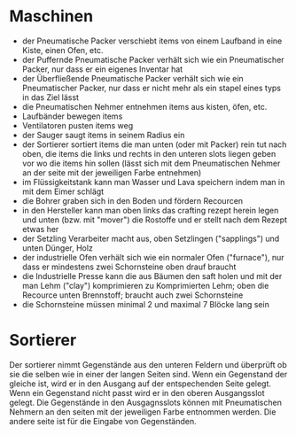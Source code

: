 # Maschinen
* der Pneumatische Packer verschiebt items von einem Laufband in eine Kiste, einen Ofen, etc.
* der Puffernde Pneumatische Packer verhält sich wie ein Pneumatischer Packer, nur dass er ein eigenes Inventar hat
* der Überfließende Pneumatische Packer verhält sich wie ein Pneumatischer Packer, nur dass er nicht mehr als ein stapel eines typs in das Ziel lässt
* die Pneumatischen Nehmer entnehmen items aus kisten, öfen, etc.
* Laufbänder bewegen items
* Ventilatoren pusten items weg
* der Sauger saugt items in seinem Radius ein
* der Sortierer sortiert items die man unten (oder mit Packer) rein tut nach oben, die items die links und rechts in den unteren slots liegen geben vor wo die items hin sollen (lässt sich mit dem Pneumatischen Nehmer an der seite mit der jeweiligen Farbe entnehmen)
* im Flüssigkeitstank kann man Wasser und Lava speichern indem man in mit dem Eimer schlägt
* die Bohrer graben sich in den Boden und fördern Recourcen
* in den Hersteller kann man oben links das crafting rezept herein legen und unten (bzw. mit "mover") die Rostoffe und er stellt nach dem Rezept etwas her
* der Setzling Verarbeiter macht aus, oben Setzlingen ("sapplings") und unten Dünger, Holz
* der industrielle Ofen verhält sich wie ein normaler Ofen ("furnace"), nur dass er mindestens zwei Schornsteine oben drauf braucht
* die Industrielle Presse kann die aus Bäumen den saft holen und mit der man Lehm ("clay") komprimieren zu Komprimierten Lehm; oben die Recource unten Brennstoff; braucht auch zwei Schornsteine
* die Schornsteine müssen minimal 2 und maximal 7 Blöcke lang sein

# Sortierer
Der sortierer nimmt Gegenstände aus den unteren Feldern und überprüft ob sie die selben wie in einer der langen Seiten sind.
Wenn ein Gegenstand der gleiche ist, wird er in den Ausgang auf der entspechenden Seite gelegt.
Wenn ein Gegenstand nicht passt wird er in den oberen Ausgangsslot gelegt.
Die Gegenstände in den Ausgagnsslots können mit Pneumatischen Nehmern an den seiten mit der jeweiligen Farbe entnommen werden.
Die andere seite ist für die Eingabe von Gegenständen.
